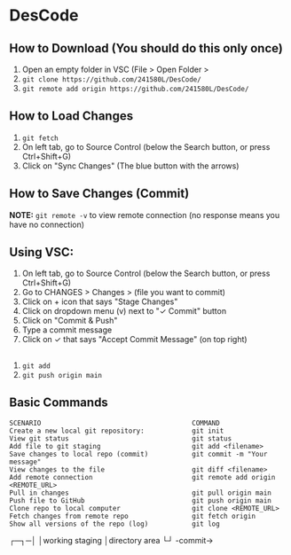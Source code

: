 # DesCode

## How to Download (You should do this only once)
1. Open an empty folder in VSC (File > Open Folder > 
2. `git clone https://github.com/241580L/DesCode/`
3. `git remote add origin https://github.com/241580L/DesCode/`

## How to Load Changes
1. `git fetch`
2. On left tab, go to Source Control (below the Search button, or press Ctrl+Shift+G)
3. Click on "Sync Changes" (The blue button with the arrows)

## How to Save Changes (Commit)
**NOTE:** `git remote -v` to view remote connection (no response means you have no connection)

## Using VSC:
1. On left tab, go to Source Control (below the Search button, or press Ctrl+Shift+G)
2. Go to CHANGES > Changes > (file you want to commit)
3. Click on + icon that says "Stage Changes"
4. Click on dropdown menu (v) next to "✓ Commit" button
5. Click on "Commit & Push"
6. Type a commit message
7. Click on ✓ that says "Accept Commit Message" (on top right)

##
1. `git add`
2. `git push origin main`

## Basic Commands
```
SCENARIO                                      COMMAND
Create a new local git repository:            git init
View git status                               git status
Add file to git staging                       git add <filename>
Save changes to local repo (commit)           git commit -m "Your message"
View changes to the file                      git diff <filename>
Add remote connection                         git remote add origin <REMOTE_URL>
Pull in changes                               git pull origin main
Push file to GitHub	                          git push origin main
Clone repo to local computer                  git clone <REMOTE_URL>
Fetch changes from remote repo                git fetch origin
Show all versions of the repo (log)           git log
```
┌─┐─│
│working  staging
│directory area
└┘
-commit→
